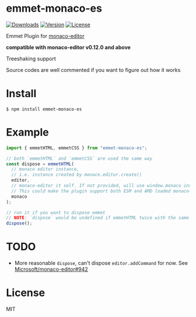 # emmet-monaco-es

<p>
  <a href="https://npmcharts.com/compare/emmet-monaco-es?minimal=true"><img src="https://img.shields.io/npm/dm/emmet-monaco-es.svg" alt="Downloads"></a>
  <a href="https://www.npmjs.com/package/emmet-monaco-es"><img src="https://img.shields.io/npm/v/emmet-monaco-es.svg" alt="Version"></a>
  <a href="https://www.npmjs.com/package/emmet-monaco-es"><img src="https://img.shields.io/npm/l/emmet-monaco-es.svg" alt="License"></a>
</p>

Emmet Plugin for [monaco-editor](https://github.com/Microsoft/monaco-editor)

**compatible with monaco-editor v0.12.0 and above**

Treeshaking support

Source codes are well commented if you want to figure out how it works

# Install

```shell
$ npm install emmet-monaco-es
```

# Example

```javascript
import { emmetHTML, emmetCSS } from "emmet-monaco-es";

// both `emmetHTML` and `emmetCSS` are used the same way
const dispose = emmetHTML(
  // monaco editor instance,
  // i.e. instance created by monaco.editor.create()
  editor,
  // monaco-editor it self. If not provided, will use window.monaco instead.
  // This could make the plugin support both ESM and AMD loaded monaco-editor
  monaco
);

// run it if you want to dispose emmet
// NOTE: `dispose` would be undefined if emmetHTML twice with the same editor without any dispose in between
dispose();
```

# TODO
- More reasonable `dispose`, can't dispose `editor.addCommand` for now. See [Microsoft/monaco-editor#942](https://github.com/Microsoft/monaco-editor/issues/942)

# License

MIT
